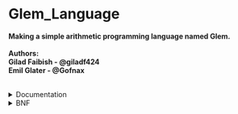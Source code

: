 # Glem_Language
**Making a simple arithmetic programming language named Glem.<br/><br/>**
**Authors:<br/>**
**Gilad Faibish - @giladf424<br/>**
**Emil Glater - @Gofnax<br/>**
<br/>

<details>
<summary> Documentation </summary>

**Data Types:**<br>
In Glem we support the usage of integers and boolean values,<br>
where all the values are immutable, and there are no variable assignments.<br>
<br>
With this, you can use basic arithmetic operations:
* Addition (+)
* Subtraction (-)
* Multiplication (*)
* Division (integer division) (/)
* Modulo (%)
  
and boolean and comparison operations:
* AND (&&)
* OR (||)
* NOT (!)
* Equality to (==)
* Not queal to (!=)
* Greater than (>)
* Less than (<)
* Greater than or equal to (>=)
* Less than or equal to (<=)

**Basic Usage:**<br>
The basic way to make use of Glem is to write one-line expressions,<br>
for which the interpreter will print the result.
For example:
```
>>> 3 + 5;
8
>>> 12 >= 4;
true
>>> 4 * (5 + 2);
28
```

**Functions and Lambda Functions:**<br>
In Glem, you can declare functions using the keyword ```mey``` and call them<br>
anywhere in the code from the point of their declaration onwards.<br>
As Glem doesn't support variable assignment, writing a function that<br>
executes multiple statement won't affect that function's returned value,<br>
and only the result of the last statement will be returned.<br>
<br>
The format of a function declaration is:<br>
```
mey {function_name, (arg1, arg2, ...)}
{statement; statement; ...; statement;};
```

For example, let's look at the definition of the function ```addOne``` that<br>
receives an integer and returns its value increased by 1:<br>
```
mey {addOne, (n)}
{n + 1;};
```
</details>

<details>
<summary>BNF</summary>
<program> ::= <statement_list>

<statement_list> ::= <statement_list> <statement>
                   | <statement>

<statement> ::= <expression> ";"
              | <function_definition>
              | <expression_lambda>

<expression> ::= <expression> "+" <expression>
               | <expression> "-" <expression>
               | <expression> "*" <expression>
               | <expression> "/" <expression>
               | <expression> "%" <expression>
               | <expression> "&&" <expression>
               | <expression> "||" <expression>
               | <expression> "!=" <expression>
               | <expression> "==" <expression>
               | <expression> ">" <expression>
               | <expression> "<" <expression>
               | <expression> ">=" <expression>
               | <expression> "<=" <expression>
               | "!" <expression>
               | "(" <expression> ")"
               | <number>
               | <boolean>
               | <identifier>
               | <identifier> "(" <param_list> ")"
               | "lambda" <identifier> "." "(" <expression> ")"

<function_definition> ::= "mey" "{" <identifier> "," "(" <arg_list> ")" "}" "{" <statement_list> "}" ";"

<arg_list> ::= <identifier>
             | <identifier> "," <arg_list>

<param_list> ::= <expression>
               | <expression> "," <param_list>

</details>

